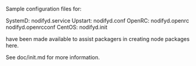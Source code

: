 Sample configuration files for:

SystemD: nodifyd.service
Upstart: nodifyd.conf
OpenRC:  nodifyd.openrc
         nodifyd.openrcconf
CentOS:  nodifyd.init

have been made available to assist packagers in creating node packages here.

See doc/init.md for more information.
